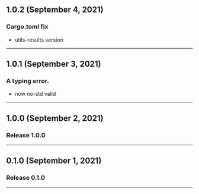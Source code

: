 ## 1.0.2 (September 4, 2021)

### Cargo.toml fix
* utils-results version

---

## 1.0.1 (September 3, 2021)

### A typing error.
* now no-std valid

---

## 1.0.0 (September 2, 2021)

### Release 1.0.0

---

## 0.1.0 (September 1, 2021)

### Release 0.1.0

---